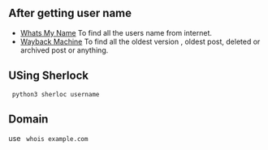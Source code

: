 ## After getting user name 
- [Whats My Name](https://whatsmyname.app/)  To find all the users name from internet.
- [Wayback Machine](https://web.archive.org/) To find all the oldest version , oldest post, deleted or archived post or anything.

## USing Sherlock
``` python3 sherloc username```
## Domain
use ``` whois example.com``` 
